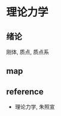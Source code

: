 # 理论力学

## 绪论

刚体, 质点, 质点系

## map

[](map.md ":include :type=code markmap")

## reference

- 理论力学, 朱照宣
